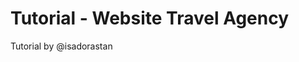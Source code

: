 # Tutorial - Website Travel Agency
 Tutorial by <a hre="https://github.com/isadorastan">@isadorastan<a>
